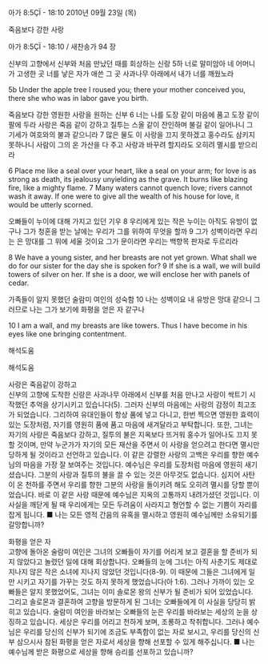 아가 8:5ÇÏ - 18:10 
2010년 09월 23일 (목)

죽음보다 강한 사랑



아가 8:5ÇÏ - 18:10 / 새찬송가 94 장


신부의 고향에서 신부와 처음 만났던 때를 회상하는 신랑
5하 너로 말미암아 네 어머니가 고생한 곳 너를 낳은 자가 애쓴 그 곳 사과나무 아래에서 내가 너를 깨웠노라

5b Under the apple tree I roused you; there your mother conceived you, there she who was in labor gave you birth. 

죽음보다 강한 영원한 사랑을 원하는 신부 
6 너는 나를 도장 같이 마음에 품고 도장 같이 팔에 두라 사랑은 죽음 같이 강하고 질투는 스올 같이 잔인하며 불길 같이 일어나니 그 기세가 여호와의 불과 같으니라 
7 많은 물도 이 사랑을 끄지 못하겠고 홍수라도 삼키지 못하나니 사람이 그의 온 가산을 다 주고 사랑과 바꾸려 할지라도 오히려 멸시를 받으리라

6 Place me like a seal over your heart, like a seal on your arm; for love is as strong as death, its jealousy unyielding as the grave. It burns like blazing fire, like a mighty flame. 7 Many waters cannot quench love; rivers cannot wash it away. If one were to give all the wealth of his house for love, it would be utterly scorned. 

오빠들이 누이에 대해 가지고 있던 기우
8 우리에게 있는 작은 누이는 아직도 유방이 없구나 그가 청혼을 받는 날에는 우리가 그를 위하여 무엇을 할까 
9 그가 성벽이라면 우리는 은 망대를 그 위에 세울 것이요 그가 문이라면 우리는 백향목 판자로 두르리라

8 We have a young sister, and her breasts are not yet grown. What shall we do for our sister for the day she is spoken for? 9 If she is a wall, we will build towers of silver on her. If she is a door, we will enclose her with panels of cedar. 

가족들이 알지 못했던 술람미 여인의 성숙함
10 나는 성벽이요 내 유방은 망대 같으니 그러므로 나는 그가 보기에 화평을 얻은 자 같구나

10 I am a wall, and my breasts are like towers. Thus I have become in his eyes like one bringing contentment.

해석도움





해석도움

사랑은 죽음같이 강하고  
신부의 고향에 도착한 신랑은 사과나무 아래에서 신부를 처음 만나고 사랑이 싹트기 시작했던 추억을 상기시키고 있습니다(5). 그러자 신부의 마음에는 사랑의 감정이 최고조가 되었습니다. 그리하여 유대인들이 항상 품에 넣고 다니고, 한번 찍으면 영원한 효력이 있는 도장처럼, 자기를 영원히 품에 품고 마음에 새겨달라고 부탁합니다. 또한, 그녀는 자기의 사랑은 죽음보다 강하고, 질투의 불은 지옥보다 뜨거워 홍수가 일어나도 끄지 못할 것이며, 만약 누군가가 자기의 모든 재산을 주면서 이 사랑을 얻으려고 한다면 멸시만 당하게 될 것이라고 선언하고 있습니다. 이 같은 강렬한 사랑의 고백은 우리를 향한 예수님의 마음을 가장 잘 보여주는 것입니다. 예수님은 우리를 도장처럼 마음에 영원히 새기셨습니다. 그분의 사랑과 질투의 불을 끌 수 있는 것은 아무것도 없습니다. 심지어 사탄이 온 천하를 주면서 우리를 향한 그분의 사랑을 돌이키려 해도 오히려 멸시를 당할 뿐이었습니다. 바로 이 같은 사랑 때문에 예수님은 지옥의 고통까지 내려가셨던 것입니다. 이 사실을 깨닫게 될 때 우리에게는 모든 두려움이 사라지고 형언할 수 없는 기쁨이 자리를 잡게 됩니다. 
■ 나는 모든 영적 간음의 유혹을 멸시하고 영원히 예수님께만 소유되기를 갈망합니까?  

화평을 얻은 자  
고향에 돌아온 술람미 여인은 그녀의 오빠들이 자기를 어리게 보고 결혼을 할 준비가 되지 않았다고 놀렸던 일에 대해 회상합니다. 오빠들의 눈에 그녀는 아직 사춘기도 제대로 지나지 않은 작은 소녀에 지나지 않았던 것입니다(8-9). 이 때문에 그들은 그녀에게 일만 시키고 자기를 가꾸는 것도 하지 못하게 했었습니다(아 1:6). 그러나 가까이 있는 오빠들은 알지 못했었어도, 그녀는 이미 솔로몬 왕의 신부가 될 준비가 되어 있었습니다. 그리고 솔로몬과 결혼하여 고향을 방문하게 된 그녀는 오빠들에게 이 사실을 당당히 밝히고 있습니다. 술람미 여인을 바라보는 오빠들의 눈은 우리를 바라보는 세상의 눈을 상징하고 있습니다. 세상은 우리를 어리고 천하게 보며, 조롱하고 착취합니다. 그러나 예수님은 우리를 당신의 신부가 되기에 조금도 부족함이 없는 자로 보시고, 우리를 당신의 신부 삼으시사 참된 화평을 얻은 자로서 세상을 향해 선포할 수 있게 해주십니다.
■ 나는 예수님께 받은 화평으로 세상을 향해 승리를 선포하고 있습니까?